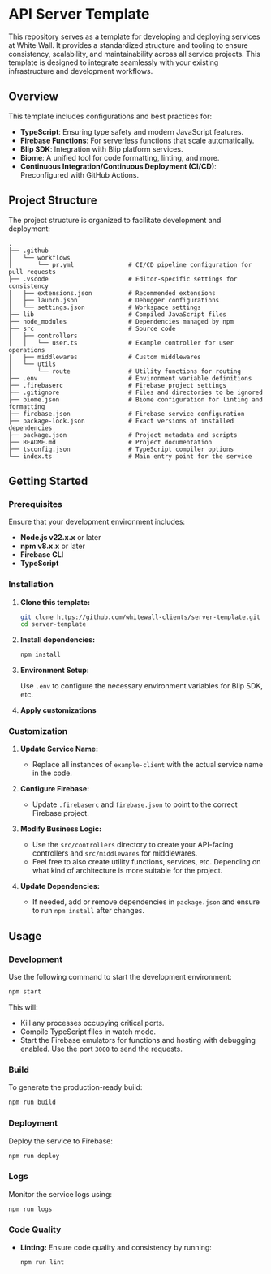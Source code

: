 # API Server Template

This repository serves as a template for developing and deploying services at White Wall. It provides a standardized structure and tooling to ensure consistency, scalability, and maintainability across all service projects. This template is designed to integrate seamlessly with your existing infrastructure and development workflows.

## Overview

This template includes configurations and best practices for:

- **TypeScript**: Ensuring type safety and modern JavaScript features.
- **Firebase Functions**: For serverless functions that scale automatically.
- **Blip SDK**: Integration with Blip platform services.
- **Biome**: A unified tool for code formatting, linting, and more.
- **Continuous Integration/Continuous Deployment (CI/CD)**: Preconfigured with GitHub Actions.

## Project Structure

The project structure is organized to facilitate development and deployment:

```
.
├── .github
│   └── workflows
│       └── pr.yml               # CI/CD pipeline configuration for pull requests
├── .vscode                      # Editor-specific settings for consistency
│   ├── extensions.json          # Recommended extensions
│   ├── launch.json              # Debugger configurations
│   └── settings.json            # Workspace settings
├── lib                          # Compiled JavaScript files
├── node_modules                 # Dependencies managed by npm
├── src                          # Source code
│   ├── controllers
│   │   └── user.ts              # Example controller for user operations
│   ├── middlewares              # Custom middlewares
│   └── utils
│       └── route                # Utility functions for routing
├── .env                         # Environment variable definitions
├── .firebaserc                  # Firebase project settings
├── .gitignore                   # Files and directories to be ignored
├── biome.json                   # Biome configuration for linting and formatting
├── firebase.json                # Firebase service configuration
├── package-lock.json            # Exact versions of installed dependencies
├── package.json                 # Project metadata and scripts
├── README.md                    # Project documentation
├── tsconfig.json                # TypeScript compiler options
└── index.ts                     # Main entry point for the service
```

## Getting Started

### Prerequisites

Ensure that your development environment includes:

- **Node.js v22.x.x** or later
- **npm v8.x.x** or later
- **Firebase CLI**
- **TypeScript**

### Installation

1. **Clone this template:**

   ```sh
   git clone https://github.com/whitewall-clients/server-template.git
   cd server-template
   ```

2. **Install dependencies:**

   ```sh
   npm install
   ```

3. **Environment Setup:**

    Use `.env` to configure the necessary environment variables for Blip SDK, etc.

4. **Apply customizations**

### Customization

1. **Update Service Name:**

   - Replace all instances of `example-client` with the actual service name in the code.

2. **Configure Firebase:**

   - Update `.firebaserc` and `firebase.json` to point to the correct Firebase project.

3. **Modify Business Logic:**

   - Use the `src/controllers` directory to create your API-facing controllers and `src/middlewares` for middlewares.
   - Feel free to also create utility functions, services, etc. Depending on what kind of architecture is more suitable for the project.

4. **Update Dependencies:**

   - If needed, add or remove dependencies in `package.json` and ensure to run `npm install` after changes.

## Usage

### Development

Use the following command to start the development environment:

```sh
npm start
```

This will:

- Kill any processes occupying critical ports.
- Compile TypeScript files in watch mode.
- Start the Firebase emulators for functions and hosting with debugging enabled. Use the port `3000` to send the requests.

### Build

To generate the production-ready build:

```sh
npm run build
```

### Deployment

Deploy the service to Firebase:

```sh
npm run deploy
```

### Logs

Monitor the service logs using:

```sh
npm run logs
```

### Code Quality

- **Linting:** Ensure code quality and consistency by running:

  ```sh
  npm run lint
  ```
